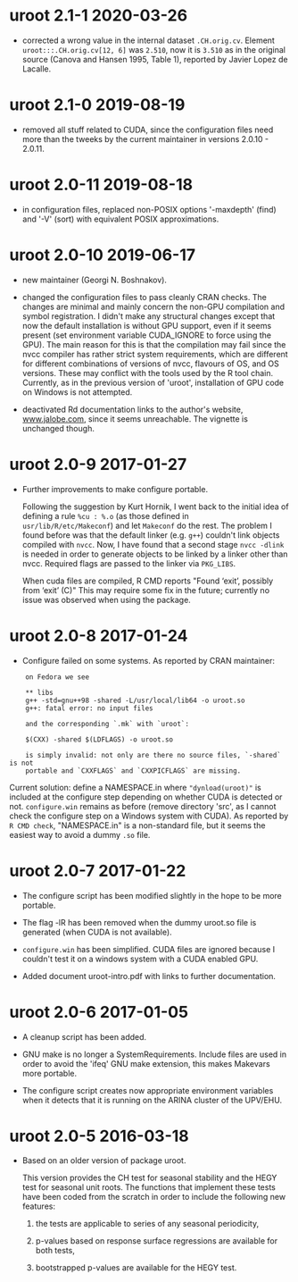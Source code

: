 # uroot 2.1-1 2020-03-26

* corrected a wrong value in the internal dataset `.CH.orig.cv`. Element
  `uroot:::.CH.orig.cv[12, 6]` was `2.510`, now it is `3.510` as in the original
  source (Canova and Hansen 1995, Table 1), reported by Javier Lopez de Lacalle.


# uroot 2.1-0 2019-08-19

* removed all stuff related to CUDA, since the configuration files
  need more than the tweeks by the current maintainer in versions
  2.0.10 - 2.0.11.


# uroot 2.0-11 2019-08-18

* in configuration files, replaced non-POSIX options '-maxdepth' (find) and '-V'
  (sort) with equivalent POSIX approximations.


# uroot 2.0-10 2019-06-17

* new maintainer (Georgi N. Boshnakov).

* changed the configuration files to pass cleanly CRAN checks.  The changes are
  minimal and mainly concern the non-GPU compilation and symbol registration.  I
  didn't make any structural changes except that now the default installation is
  without GPU support, even if it seems present (set environment variable
  CUDA_IGNORE to force using the GPU). The main reason for this is that the
  compilation may fail since the nvcc compiler has rather strict system
  requirements, which are different for different combinations of versions of
  nvcc, flavours of OS, and OS versions. These may conflict with the tools used
  by the R tool chain.  Currently, as in the previous version of 'uroot',
  installation of GPU code on Windows is not attempted.

* deactivated Rd documentation links to the author's website, www.jalobe.com,
  since it seems unreachable. The vignette is unchanged though.


# uroot 2.0-9 2017-01-27

* Further improvements to make configure portable. 

    Following the suggestion by Kurt Hornik, I went back to the 
    initial idea of defining a rule `%cu : %.o` (as those defined in    
    `usr/lib/R/etc/Makeconf`) and let `Makeconf` do the rest.
    The problem I found before was that the default linker (e.g. `g++`) 
    couldn't link objects compiled with `nvcc`. Now, I have found that 
    a second stage `nvcc -dlink` is needed in order to generate 
    objects to be linked by a linker other than nvcc.
    Required flags are passed to the linker via `PKG_LIBS`.

    When cuda files are compiled, R CMD reports 
    "Found ‘exit’, possibly from ‘exit’ (C)"
    This may require some fix in the future; currently 
    no issue was observed when using the package.


# uroot 2.0-8 2017-01-24

* Configure failed on some systems. As reported by CRAN maintainer:

```
    on Fedora we see

    ** libs
    g++ -std=gnu++98 -shared -L/usr/local/lib64 -o uroot.so
    g++: fatal error: no input files

    and the corresponding `.mk` with `uroot`:

    $(CXX) -shared $(LDFLAGS) -o uroot.so

    is simply invalid: not only are there no source files, `-shared` is not
    portable and `CXXFLAGS` and `CXXPICFLAGS` are missing.
```

  Current solution: define a NAMESPACE.in where `"dynload(uroot)"` is 
  included at the configure step depending on whether CUDA is detected or not.
  `configure.win` remains as before (remove directory 'src', as I cannot check
  the configure step on a Windows system with CUDA).
  As reported by `R CMD check`, "NAMESPACE.in" is a non-standard file, 
  but it seems the easiest way to avoid a dummy `.so` file.


# uroot 2.0-7 2017-01-22

* The configure script has been modified slightly in the hope 
    to be more portable. 
    
* The flag -lR has been removed when the dummy uroot.so file is 
    generated (when CUDA is not available).

* `configure.win` has been simplified. CUDA files are ignored because 
  I couldn't test it on a windows system with a CUDA enabled GPU.

* Added document uroot-intro.pdf with links to further documentation.


# uroot 2.0-6 2017-01-05

* A cleanup script has been added.

* GNU make is no longer a SystemRequirements.
    Include files are used in order to avoid the 'ifeq' GNU make extension,
    this makes Makevars more portable.

* The configure script creates now appropriate environment variables 
    when it detects that it is running on the ARINA cluster of the UPV/EHU.


# uroot 2.0-5 2016-03-18

* Based on an older version of package uroot.

  This version provides the CH test for seasonal stability and the HEGY test for
  seasonal unit roots. The functions that implement these tests have been coded
  from the scratch in order to include the following new features:
    
  1) the tests are applicable to series of any seasonal periodicity,

  2) p-values based on response surface regressions are available for both tests,

  3) bootstrapped p-values are available for the HEGY test.
